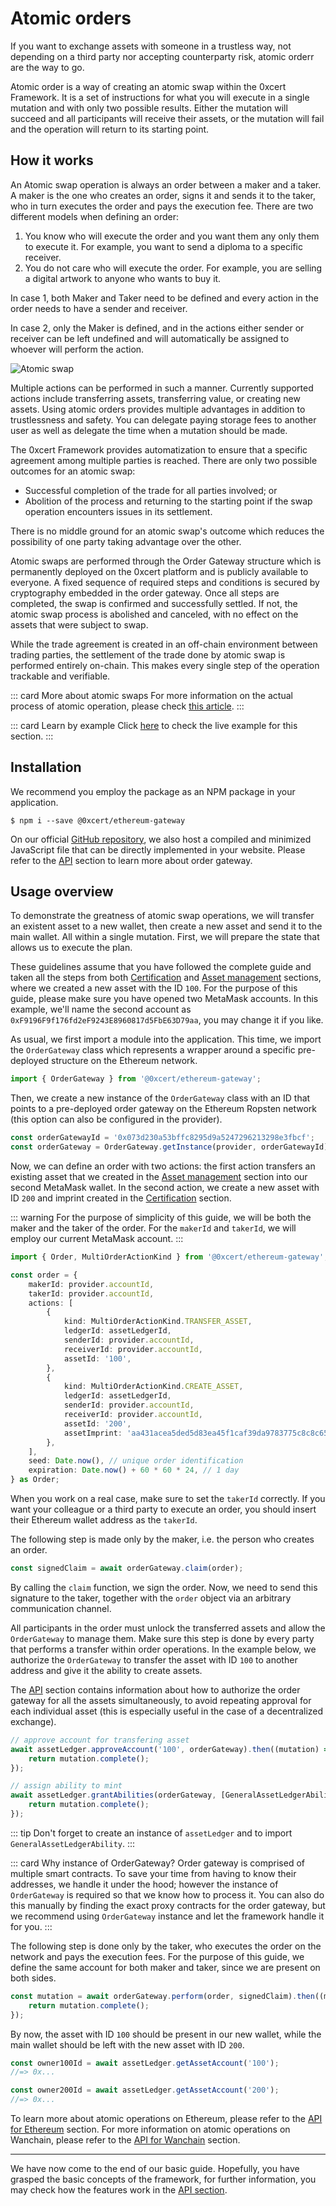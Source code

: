 # Atomic orders

If you want to exchange assets with someone in a trustless way, not depending on a third party nor accepting counterparty risk, atomic orderr are the way to go.

Atomic order is a way of creating an atomic swap within the 0xcert Framework. It is a set of instructions for what you will execute in a single mutation and with only two possible results. Either the mutation will succeed and all participants will receive their assets, or the mutation will fail and the operation will return to its starting point.

## How it works

An Atomic swap operation is always an order between a maker and a taker. A maker is the one who creates an order, signs it and sends it to the taker, who in turn executes the order and pays the execution fee. There are two different models when defining an order:

1. You know who will execute the order and you want them any only them to execute it. For example, you want to send a diploma to a specific receiver.
2. You do not care who will execute the order. For example, you are selling a digital artwork to anyone who wants to buy it.

In case 1, both Maker and Taker need to be defined and every action in the order needs to have a sender and receiver.

In case 2, only the Maker is defined, and in the actions either sender or receiver can be left undefined and will automatically be assigned to whoever will perform the action.

![Atomic swap](../assets/atomic-swap.svg)

Multiple actions can be performed in such a manner. Currently supported actions include transferring assets, transferring value, or creating new assets. Using atomic orders provides multiple advantages in addition to trustlessness and safety. You can delegate paying storage fees to another user as well as delegate the time when a mutation should be made.

The 0xcert Framework provides automatization to ensure that a specific agreement among multiple parties is reached. There are only two possible outcomes for an atomic swap:

* Successful completion of the trade for all parties involved; or
* Abolition of the process and returning to the starting point if the swap operation encounters issues in its settlement.

There is no middle ground for an atomic swap's outcome which reduces the possibility of one party taking advantage over the other.

Atomic swaps are performed through the Order Gateway structure which is permanently deployed on the 0xcert platform and is publicly available to everyone. A fixed sequence of required steps and conditions is secured by cryptography embedded in the order gateway. Once all steps are completed, the swap is confirmed and successfully settled. If not, the atomic swap process is abolished and canceled, with no effect on the assets that were subject to swap.

While the trade agreement is created in an off-chain environment between trading parties, the settlement of the trade done by atomic swap is performed entirely on-chain. This makes every single step of the operation trackable and verifiable.

::: card More about atomic swaps
For more information on the actual process of atomic operation, please check [this article](https://0xcert.org/news/dex-series-7-atomic-swaps/).
:::

::: card Learn by example
Click [here](https://stackblitz.com/edit/atomic-order-example) to check the live example for this section.
:::

## Installation

We recommend you employ the package as an NPM package in your application.

```shell
$ npm i --save @0xcert/ethereum-gateway
```

On our official [GitHub repository](https://github.com/0xcert/framework), we also host a compiled and minimized JavaScript file that can be directly implemented in your website. Please refer to the [API](/api/core.html) section to learn more about order gateway.

## Usage overview

To demonstrate the greatness of atomic swap operations, we will transfer an existent asset to a new wallet, then create a new asset and send it to the main wallet. All within a single mutation. First, we will prepare the state that allows us to execute the plan.

These guidelines assume that you have followed the complete guide and taken all the steps from both [Certification](/guide/certification.html) and [Asset management](/guide/asset-management.html) sections, where we created a new asset with the ID `100`. For the purpose of this guide, please make sure you have opened two MetaMask accounts. In this example, we'll name the second account as `0xF9196F9f176fd2eF9243E8960817d5FbE63D79aa`, you may change it if you like.

As usual, we first import a module into the application. This time, we import the `OrderGateway` class which represents a wrapper around a specific pre-deployed structure on the Ethereum network.

```ts
import { OrderGateway } from '@0xcert/ethereum-gateway';
```

Then, we create a new instance of the `OrderGateway` class with an ID that points to a pre-deployed order gateway on the Ethereum Ropsten network (this option can also be configured in the provider).

```ts
const orderGatewayId = '0x073d230a53bffc8295d9a5247296213298e3fbcf';
const orderGateway = OrderGateway.getInstance(provider, orderGatewayId);
```

Now, we can define an order with two actions: the first action transfers an existing asset that we created in the [Asset management](/guide/asset-management.html) section into our second MetaMask wallet. In the second action, we create a new asset with ID `200` and imprint created in the [Certification](/guide/certification.html) section.

::: warning
For the purpose of simplicity of this guide, we will be both the maker and the taker of the order. For the `makerId` and `takerId`, we will employ our current MetaMask account.
:::

```ts
import { Order, MultiOrderActionKind } from '@0xcert/ethereum-gateway';

const order = {
    makerId: provider.accountId,
    takerId: provider.accountId,
    actions: [
        {
            kind: MultiOrderActionKind.TRANSFER_ASSET,
            ledgerId: assetLedgerId,
            senderId: provider.accountId,
            receiverId: provider.accountId,
            assetId: '100',
        },
        {
            kind: MultiOrderActionKind.CREATE_ASSET,
            ledgerId: assetLedgerId,
            senderId: provider.accountId,
            receiverId: provider.accountId,
            assetId: '200',
            assetImprint: 'aa431acea5ded5d83ea45f1caf39da9783775c8c8c65d30795f41ed6eff45e1b', // imprint generated in the certification step
        },
    ],
    seed: Date.now(), // unique order identification
    expiration: Date.now() + 60 * 60 * 24, // 1 day
} as Order;
```

When you work on a real case, make sure to set the `takerId` correctly. If you want your colleague or a third party to execute an order, you should insert their Ethereum wallet address as the `takerId`.

The following step is made only by the maker, i.e. the person who creates an order.

```ts
const signedClaim = await orderGateway.claim(order);
```

By calling the `claim` function, we sign the order. Now, we need to send this signature to the taker, together with the `order` object via an arbitrary communication channel.

All participants in the order must unlock the transferred assets and allow the `OrderGateway` to manage them. Make sure this step is done by every party that performs a transfer within order operations. In the example below, we authorize the `OrderGateway` to transfer the asset with ID `100` to another address and give it the ability to create assets.

The [API](/api/core.html#asset-proof) section contains information about how to authorize the order gateway for all the assets simultaneously, to avoid repeating approval for each individual asset (this is especially useful in the case of a decentralized exchange).

```ts
// approve account for transfering asset
await assetLedger.approveAccount('100', orderGateway).then((mutation) => {
    return mutation.complete();
});

// assign ability to mint
await assetLedger.grantAbilities(orderGateway, [GeneralAssetLedgerAbility.CREATE_ASSET]).then((mutation) => {
    return mutation.complete();
});
```
::: tip
Don't forget to create an instance of `assetLedger` and to import `GeneralAssetLedgerAbility`.
:::

::: card Why instance of OrderGateway?
Order gateway is comprised of multiple smart contracts. To save your time from having to know their addresses, we handle it under the hood; however the instance of `OrderGateway` is required so that we know how to process it. You can also do this manually by finding the exact proxy contracts for the order gateway, but we recommend using `OrderGateway` instance and let the framework handle it for you.
:::

The following step is done only by the taker, who executes the order on the network and pays the execution fees. For the purpose of this guide, we define the same account for both maker and taker, since we are present on both sides.

```ts
const mutation = await orderGateway.perform(order, signedClaim).then((mutation) => {
    return mutation.complete();
});
```

By now, the asset with ID `100` should be present in our new wallet, while the main wallet should be left with the new asset with ID `200`.

```ts
const owner100Id = await assetLedger.getAssetAccount('100');
//=> 0x...

const owner200Id = await assetLedger.getAssetAccount('200');
//=> 0x...
```

To learn more about atomic operations on Ethereum, please refer to the [API for Ethereum](/api/ethereum.html#orders-gateway) section. For more information on atomic operations on Wanchain, please refer to the [API for Wanchain](/api/wanchain.html#order-gateway) section.

---

We have now come to the end of our basic guide. Hopefully, you have grasped the basic concepts of the framework, for further information, you may check how the features work in the [API section](/api/core.html).
